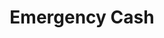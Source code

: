 ---
title: Emergency Cash
slug: emergency-cash
updated-on: '2024-05-30T13:44:31.749Z'
created-on: '2024-05-30T13:41:46.671Z'
published-on: '2024-05-30T13:54:32.469Z'
f_city-state-2:
- cms/city/boulder-co.md
- cms/city/arvada-co.md
- cms/city/lakewood-co.md
- cms/city/aurora-co.md
- cms/city/byram-ms.md
- cms/city/edwards-ms.md
- cms/city/vicksburg-ms.md
- cms/city/clinton-ms.md
- cms/city/burien-wa.md
- cms/city/auburn-wa.md
- cms/city/santa-barbara-ca.md
- cms/city/wichita-falls-tx.md
f_locations:
- cms/payday-loan/emergency-cash-16763.md
- cms/payday-loan/emergency-cash-16764.md
- cms/payday-loan/emergency-cash-16765.md
- cms/payday-loan/emergency-cash-16766.md
- cms/payday-loan/emergency-cash-16767.md
- cms/payday-loan/emergency-cash-16768.md
- cms/payday-loan/emergency-cash-16769.md
- cms/payday-loan/emergency-cash-16770.md
- cms/payday-loan/emergency-cash-16771.md
- cms/payday-loan/emergency-cash-16772.md
- cms/payday-loan/emergency-cash-16773.md
- cms/payday-loan/emergency-cash-16774.md
- cms/payday-loan/emergency-cash-16775.md
- cms/payday-loan/emergency-cash-16776.md
- cms/payday-loan/emergency-cash-16777.md
- cms/payday-loan/emergency-cash-16778.md
- cms/payday-loan/emergency-cash-16779.md
- cms/payday-loan/emergency-cash-16780.md
- cms/payday-loan/emergency-cash-16781.md
- cms/payday-loan/emergency-cash-16782.md
f_states:
- cms/state/colorado.md
- cms/state/mississippi.md
- cms/state/washington.md
- cms/state/california.md
- cms/state/texas.md
layout: '[company].html'
tags: company
---